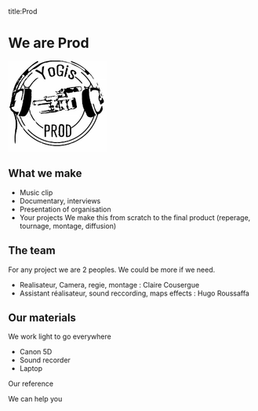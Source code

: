 title:Prod

We are Prod
=

![Alt Text]({yogis_stamp_black_little}/../../images/yogis_stamp_black_little.jpg)

What we make
-
- Music clip
- Documentary, interviews
- Presentation of organisation
- Your projects 
We make this from scratch to the final product (reperage, tournage, montage, diffusion)

The team
-
For any project we are 2 peoples. We could be more if we need.
- Realisateur, Camera, regie, montage : Claire Cousergue
- Assistant réalisateur, sound reccording, maps effects : Hugo Roussaffa

Our materials
-
We work light to go everywhere
- Canon 5D
- Sound recorder
- Laptop

Our reference

We can help you